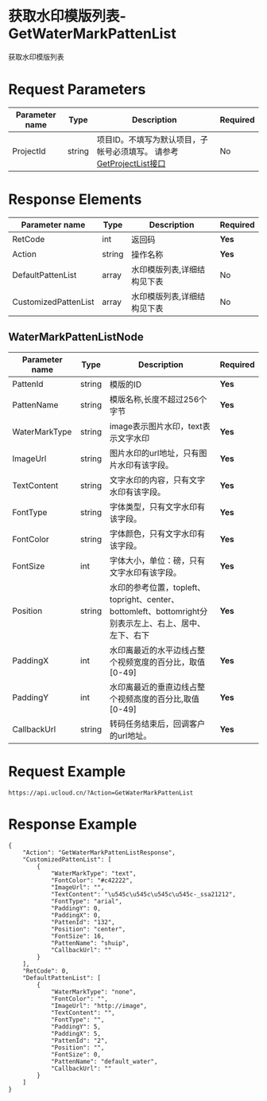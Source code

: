# 获取水印模版列表-GetWaterMarkPattenList

获取水印模版列表

# Request Parameters
|Parameter name|Type|Description|Required|
|---|---|---|---|
|ProjectId|string|项目ID。不填写为默认项目，子帐号必须填写。 请参考[GetProjectList接口](api/summary/get_project_list)|No|

# Response Elements
|Parameter name|Type|Description|Required|
|---|---|---|---|
|RetCode|int|返回码|**Yes**|
|Action|string|操作名称|**Yes**|
|DefaultPattenList|array|水印模版列表,详细结构见下表|No|
|CustomizedPattenList|array|水印模版列表,详细结构见下表|No|

## WaterMarkPattenListNode
|Parameter name|Type|Description|Required|
|---|---|---|---|
|PattenId|string|模版的ID|**Yes**|
|PattenName|string|模版名称,长度不超过256个字节|**Yes**|
|WaterMarkType|string|image表示图片水印，text表示文字水印|**Yes**|
|ImageUrl|string|图片水印的url地址，只有图片水印有该字段。|**Yes**|
|TextContent|string|文字水印的内容，只有文字水印有该字段。|**Yes**|
|FontType|string|字体类型，只有文字水印有该字段。|**Yes**|
|FontColor|string|字体颜色，只有文字水印有该字段。|**Yes**|
|FontSize|int|字体大小，单位：磅，只有文字水印有该字段。|**Yes**|
|Position|string|水印的参考位置，topleft、topright、center、bottomleft、bottomright分别表示左上、右上、居中、左下、右下|**Yes**|
|PaddingX|int|水印离最近的水平边线占整个视频宽度的百分比，取值[0-49]|**Yes**|
|PaddingY|int|水印离最近的垂直边线占整个视频高度的百分比,取值[0-49]|**Yes**|
|CallbackUrl|string|转码任务结束后，回调客户的url地址。|**Yes**|

# Request Example
```
https://api.ucloud.cn/?Action=GetWaterMarkPattenList
```

# Response Example
```
{
    "Action": "GetWaterMarkPattenListResponse", 
    "CustomizedPattenList": [
        {
            "WaterMarkType": "text", 
            "FontColor": "#c42222", 
            "ImageUrl": "", 
            "TextContent": "\u545c\u545c\u545c\u545c-_ssa21212", 
            "FontType": "arial", 
            "PaddingY": 0, 
            "PaddingX": 0, 
            "PattenId": "132", 
            "Position": "center", 
            "FontSize": 16, 
            "PattenName": "shuip", 
            "CallbackUrl": ""
        }
    ], 
    "RetCode": 0, 
    "DefaultPattenList": [
        {
            "WaterMarkType": "none", 
            "FontColor": "", 
            "ImageUrl": "http://image", 
            "TextContent": "", 
            "FontType": "", 
            "PaddingY": 5, 
            "PaddingX": 5, 
            "PattenId": "2", 
            "Position": "", 
            "FontSize": 0, 
            "PattenName": "default_water", 
            "CallbackUrl": ""
        }
    ]
}
```

